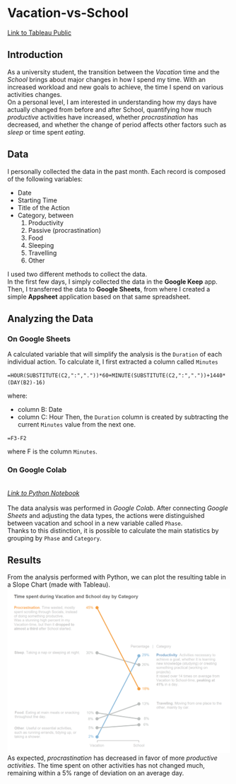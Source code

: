 # Vacation-vs-School

[Link to Tableau Public](https://public.tableau.com/views/TimepctVacation-School/TimespentduringVacationandSchooldaybyCategory?:language=it-IT&:display_count=n&:origin=viz_share_link)


## Introduction
As a university student, the transition between the _Vacation_ time and the _School_ brings about major changes in how I spend my time. With an increased workload and new goals to achieve, the time I spend on various activities changes.\
On a personal level, I am interested in understanding how my days have actually changed from before and after School, quantifying how much _productive_ activities have increased, whether _procrastination_ has decreased, and whether the change of period affects other factors such as _sleep_ or time spent _eating_.


## Data
I personally collected the data in the past month. Each record is composed of the following variables:
- Date
- Starting Time
- Title of the Action
- Category, between
	1. Productivity
	2. Passive (procrastination)
	3. Food
	4. Sleeping
	5. Travelling
	6. Other

I used two different methods to collect the data.\
In the first few days, I simply collected the data in the **Google Keep** app. Then, I transferred the data to **Google Sheets**, from where I created a simple **Appsheet** application based on that same spreadsheet.


## Analyzing the Data
### On Google Sheets
A calculated variable that will simplify the analysis is the `Duration` of each individual action. To calculate it, I first extracted a column called `Minutes`
```excel
=HOUR(SUBSTITUTE(C2,":","."))*60+MINUTE(SUBSTITUTE(C2,":","."))+1440*(DAY(B2)-16)
```
where:
- column B: Date
- column C: Hour
Then, the `Duration` column is created by subtracting the current `Minutes` value from the next one.
```excel
=F3-F2
```
where F is the column `Minutes`.

### On Google Colab
\
[_Link to Python Notebook_](scripts/Tracking_Day.ipynb)\
\
The data analysis was performed in _Google Colab_. After connecting _Google Sheets_ and adjusting the data types, the actions were distinguished between vacation and school in a new variable called `Phase`.\
Thanks to this distinction, it is possible to calculate the main statistics by grouping by `Phase` and `Category`.


## Results
From the analysis performed with Python, we can plot the resulting table in a Slope Chart (made with Tableau).\
![Slope Chart](img/Time_spent_during_Vacation_and_School_day_by_Category.png)\
As expected, _procrastination_ has decreased in favor of more _productive activities_. The time spent on other activities has not changed much, remaining within a 5% range of deviation on an average day.
